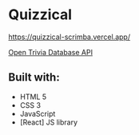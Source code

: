 # Quizzical

https://quizzical-scrimba.vercel.app/

[Open Trivia Database API](https://opentdb.com/)

## Built with:

- HTML 5
- CSS 3
- JavaScript
- [React] JS library
